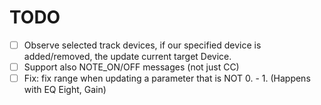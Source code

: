 # TODO

- [ ] Observe selected track devices, if our specified device is added/removed, the update current target Device.
- [ ] Support also NOTE_ON/OFF messages (not just CC)
- [ ] Fix: fix range when updating a parameter that is NOT 0. - 1. (Happens with EQ Eight, Gain)

